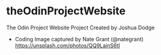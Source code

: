 # theOdinProjectWebsite
The Odin Project Website Project
Created by Joshua Dodge

- Coding Image captured by Nate Grant (@nategrant) https://unsplash.com/photos/QQ9LainS6tI

